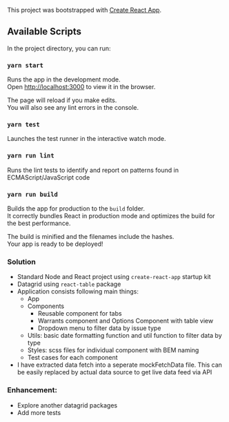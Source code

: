 This project was bootstrapped with [Create React App](https://github.com/facebook/create-react-app).

## Available Scripts

In the project directory, you can run:

### `yarn start`

Runs the app in the development mode.<br>
Open [http://localhost:3000](http://localhost:3000) to view it in the browser.

The page will reload if you make edits.<br>
You will also see any lint errors in the console.

### `yarn test`

Launches the test runner in the interactive watch mode.<br>

### `yarn run lint`

Runs the lint tests to identify and report on patterns found in ECMAScript/JavaScript code


### `yarn run build`

Builds the app for production to the `build` folder.<br>
It correctly bundles React in production mode and optimizes the build for the best performance.

The build is minified and the filenames include the hashes.<br>
Your app is ready to be deployed!

### Solution

* Standard Node and React project using `create-react-app` startup kit
* Datagrid using `react-table` package
* Application consists following main things:
  * App
  * Components
    * Reusable component for tabs
    * Warrants component and Options Component with table view
    * Dropdown menu to filter data by issue type
  * Utils: basic date formatting function and util function to filter data by type
  * Styles: scss files for individual component with BEM naming
  * Test cases for each component
* I have extracted data fetch into a seperate mockFetchData file. This can be easily replaced by actual data source to get live data feed via API

### Enhancement:

* Explore another datagrid packages
* Add more tests
